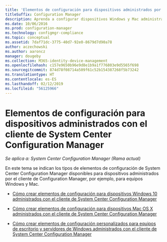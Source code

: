 ```yaml
---
title: 'Elementos de configuración para dispositivos administrados por el cliente '
titleSuffix: Configuration Manager
description: Aprenda a configurar dispositivos Windows y Mac administrados con el cliente de System Center Configuration Manager.
ms.date: 10/06/2016
ms.prod: configuration-manager
ms.technology: configmgr-compliance
ms.topic: conceptual
ms.assetid: 7daf71dc-3775-40d7-92e0-8679d7d90a78
author: aczechowski
ms.author: aaroncz
manager: dougeby
ms.collection: M365-identity-device-management
ms.openlocfilehash: c157e9650b96e9d8e1b9a1f776803e9d5565f698
ms.sourcegitcommit: 874d78f08714a509f61c52b154387268f5b73242
ms.translationtype: HT
ms.contentlocale: es-ES
ms.lasthandoff: 02/12/2019
ms.locfileid: "56125966"
---
```

# <a name="configuration-items-for-devices-managed-with-the-system-center-configuration-manager-client"></a>Elementos de configuración para dispositivos administrados con el cliente de System Center Configuration Manager

*Se aplica a: System Center Configuration Manager (Rama actual)*

En este tema se indican los tipos de elementos de configuración de System Center Configuration Manager disponibles para dispositivos administrados por el cliente de Configuration Manager, por ejemplo, para equipos Windows y Mac.  

-   [Cómo crear elementos de configuración para dispositivos Windows 10 administrados con el cliente de System Center Configuration Manager](../../compliance/deploy-use/create-configuration-items-for-windows-10-devices-managed-with-the-client.md)  

-   [Cómo crear elementos de configuración para dispositivos Mac OS X administrados con el cliente de System Center Configuration Manager](../../compliance/deploy-use/create-configuration-items-for-mac-os-x-devices-managed-with-the-client.md)  

-   [Cómo crear elementos de configuración personalizados para equipos de escritorio y servidores de Windows administrados con el cliente de System Center Configuration Manager](../../compliance/deploy-use/create-custom-configuration-items-for-windows-desktop-and-server-computers-managed-with-the-client.md)  
